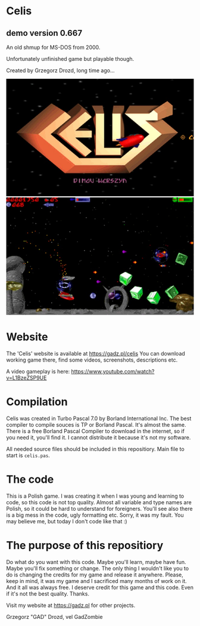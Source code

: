 # Celis 
## demo version 0.667

An old shmup for MS-DOS from 2000.

Unfortunately unfinished game but playable though.

Created by Grzegorz Drozd, long time ago...

![Celis title](GitData/celis_title.jpg  "Celis title")
![Celis](GitData/celis_screen.jpg  "Celis")

# Website

The 'Celis' website is available at https://gadz.pl/celis
You can download working game there, find some videos, screenshots, descriptions etc.

A video gameplay is here: https://www.youtube.com/watch?v=L1BzeZSP9UE

# Compilation

Celis was created in Turbo Pascal 7.0 by Borland International Inc.
The best compiler to compile souces is TP or Borland Pascal. It's almost the same. There is a free Borland Pascal Compiler to download in the internet, so if you need it, you'll find it. I cannot distribute it because it's not my software.

All needed source files should be included in this repositiory. Main file to start is `celis.pas`.

# The code

This is a Polish game. I was creating it when I was young and learning to code, so this code is not top quality. Almost all variable and type names are Polish, so it could be hard to understand for foreigners. You'll see also there is a big mess in the code, ugly formatting etc. Sorry, it was my fault. You may believe me, but today I don't code like that :)

# The purpose of this repositiory

Do what do you want with this code. Maybe you'll learn, maybe have fun. Maybe you'll fix something or change. The only thing I wouldn't like you to do is changing the credits for my game and release it anywhere. Please, keep in mind, it was my game and I sacrificed many months of work on it. And it all was always free. I deserve credit for this game and this code. Even if it's not the best quality. Thanks.

Visit my website at https://gadz.pl for other projects.

Grzegorz "GAD" Drozd, vel GadZombie
